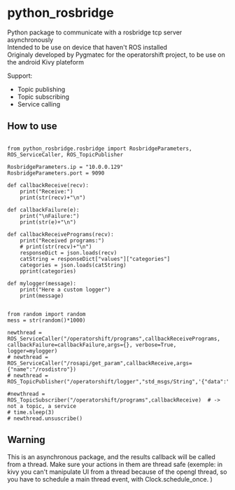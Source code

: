 # python_rosbridge

Python package to communicate with a rosbridge tcp server asynchronously  
Intended to be use on device that haven't ROS installed  
Originaly developed by Pygmatec for the operatorshift project, to be use on the android Kivy plateform  

Support:
- Topic publishing
- Topic subscribing
- Service calling

## How to use

~~~

from python_rosbridge.rosbridge import RosbridgeParameters, ROS_ServiceCaller, ROS_TopicPublisher

RosbridgeParameters.ip = "10.0.0.129"
RosbridgeParameters.port = 9090

def callbackReceive(recv):
    print("Receive:")
    print(str(recv)+"\n")

def callbackFailure(e):
    print("\nFailure:")
    print(str(e)+"\n")

def callbackReceivePrograms(recv):
    print("Received programs:")
    # print(str(recv)+"\n")
    responseDict = json.loads(recv)
    catString = responseDict["values"]["categories"]
    categories = json.loads(catString)
    pprint(categories)

def mylogger(message):
    print("Here a custom logger")
    print(message)


from random import random
mess = str(random()*1000)

newthread = ROS_ServiceCaller("/operatorshift/programs",callbackReceivePrograms, callbackFailure=callbackFailure,args={}, verbose=True, logger=mylogger)
# newthread = ROS_ServiceCaller("/rosapi/get_param",callbackReceive,args={"name":"/rosdistro"})
# newthread = ROS_TopicPublisher("/operatorshift/logger","std_msgs/String",'{"data":"'+mess+'"}')

#newthread = ROS_TopicSubscriber("/operatorshift/programs",callbackReceive)  # -> not a topic, a service
# time.sleep(3)
# newthread.unsuscribe()

~~~

## Warning
This is an asynchronous package, and the results callback will be called from a thread. Make sure your actions in them are thread safe (exemple: in kivy you can't manipulate UI from a thread because of the opengl thread, so you have to schedule a main thread event, with Clock.schedule_once. )

